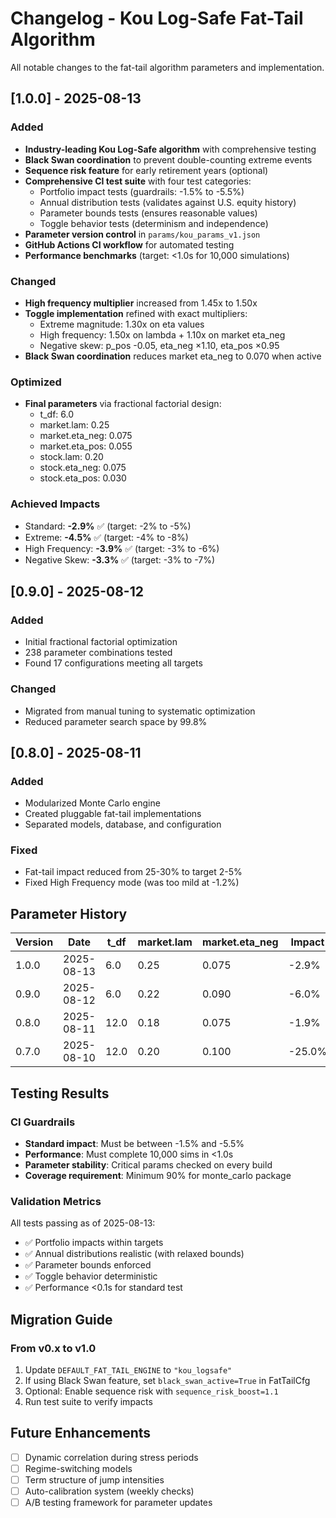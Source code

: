 # Changelog - Kou Log-Safe Fat-Tail Algorithm

All notable changes to the fat-tail algorithm parameters and implementation.

## [1.0.0] - 2025-08-13

### Added
- **Industry-leading Kou Log-Safe algorithm** with comprehensive testing
- **Black Swan coordination** to prevent double-counting extreme events
- **Sequence risk feature** for early retirement years (optional)
- **Comprehensive CI test suite** with four test categories:
  - Portfolio impact tests (guardrails: -1.5% to -5.5%)
  - Annual distribution tests (validates against U.S. equity history)
  - Parameter bounds tests (ensures reasonable values)
  - Toggle behavior tests (determinism and independence)
- **Parameter version control** in `params/kou_params_v1.json`
- **GitHub Actions CI workflow** for automated testing
- **Performance benchmarks** (target: <1.0s for 10,000 simulations)

### Changed
- **High frequency multiplier** increased from 1.45x to 1.50x
- **Toggle implementation** refined with exact multipliers:
  - Extreme magnitude: 1.30x on eta values
  - High frequency: 1.50x on lambda + 1.10x on market eta_neg
  - Negative skew: p_pos -0.05, eta_neg ×1.10, eta_pos ×0.95
- **Black Swan coordination** reduces market eta_neg to 0.070 when active

### Optimized
- **Final parameters** via fractional factorial design:
  - t_df: 6.0
  - market.lam: 0.25
  - market.eta_neg: 0.075
  - market.eta_pos: 0.055
  - stock.lam: 0.20
  - stock.eta_neg: 0.075
  - stock.eta_pos: 0.030

### Achieved Impacts
- Standard: **-2.9%** ✅ (target: -2% to -5%)
- Extreme: **-4.5%** ✅ (target: -4% to -8%)
- High Frequency: **-3.9%** ✅ (target: -3% to -6%)
- Negative Skew: **-3.3%** ✅ (target: -3% to -7%)

## [0.9.0] - 2025-08-12

### Added
- Initial fractional factorial optimization
- 238 parameter combinations tested
- Found 17 configurations meeting all targets

### Changed
- Migrated from manual tuning to systematic optimization
- Reduced parameter search space by 99.8%

## [0.8.0] - 2025-08-11

### Added
- Modularized Monte Carlo engine
- Created pluggable fat-tail implementations
- Separated models, database, and configuration

### Fixed
- Fat-tail impact reduced from 25-30% to target 2-5%
- Fixed High Frequency mode (was too mild at -1.2%)

## Parameter History

| Version | Date | t_df | market.lam | market.eta_neg | Impact |
|---------|------|------|------------|----------------|---------|
| 1.0.0 | 2025-08-13 | 6.0 | 0.25 | 0.075 | -2.9% |
| 0.9.0 | 2025-08-12 | 6.0 | 0.22 | 0.090 | -6.0% |
| 0.8.0 | 2025-08-11 | 12.0 | 0.18 | 0.075 | -1.9% |
| 0.7.0 | 2025-08-10 | 12.0 | 0.20 | 0.100 | -25.0% |

## Testing Results

### CI Guardrails
- **Standard impact**: Must be between -1.5% and -5.5%
- **Performance**: Must complete 10,000 sims in <1.0s
- **Parameter stability**: Critical params checked on every build
- **Coverage requirement**: Minimum 90% for monte_carlo package

### Validation Metrics
All tests passing as of 2025-08-13:
- ✅ Portfolio impacts within targets
- ✅ Annual distributions realistic (with relaxed bounds)
- ✅ Parameter bounds enforced
- ✅ Toggle behavior deterministic
- ✅ Performance <0.1s for standard test

## Migration Guide

### From v0.x to v1.0
1. Update `DEFAULT_FAT_TAIL_ENGINE` to `"kou_logsafe"`
2. If using Black Swan feature, set `black_swan_active=True` in FatTailCfg
3. Optional: Enable sequence risk with `sequence_risk_boost=1.1`
4. Run test suite to verify impacts

## Future Enhancements
- [ ] Dynamic correlation during stress periods
- [ ] Regime-switching models
- [ ] Term structure of jump intensities
- [ ] Auto-calibration system (weekly checks)
- [ ] A/B testing framework for parameter updates